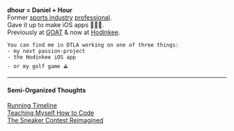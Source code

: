 **dhour = Daniel + Hour**  
Former [sports industry](https://www.espn.com/blog/playbook/tech/post/_/id/3520/huskies-gift-players-custom-ncaa-covers) [professional](https://uclabruins.com/sports/2013/4/17/208189852.aspx).  
Gave it up to make iOS apps 👨🏻‍💻.  
Previously at [GOAT](https://apps.apple.com/us/app/goat-sneakers-apparel/id966758561) & now at [Hodinkee](https://apps.apple.com/app/apple-store/id1008305274).

    You can find me in DTLA working on one of three things:
    - my next passion-project
    - the Hodinkee iOS app
    - or my golf game ⛳️

---

#### **Semi-Organized Thoughts**

[Running Timeline](/blog/running-timeline/article.md)  
[Teaching Myself How to Code](/blog/teaching-myself-how-to-code/article.md)  
[The Sneaker Contest Reimagined](https://medium.com/goatgroupengineering/the-sneaker-contest-reimagined-71a4e2f5aa0d)

<!--
**danielhour/danielhour** is a ✨ _special_ ✨ repository because its `README.md` (this file) appears on your GitHub profile.

Here are some ideas to get you started:

- 🔭 I’m currently working on ...
- 🌱 I’m currently learning ...
- 👯 I’m looking to collaborate on ...
- 🤔 I’m looking for help with ...
- 💬 Ask me about ...
- 📫 How to reach me: ...
- 😄 Pronouns: ...
- ⚡ Fun fact: ...
-->
